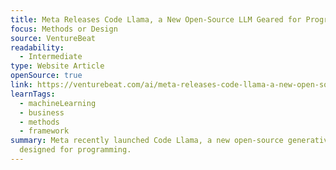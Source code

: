 ```yaml
---
title: Meta Releases Code Llama, a New Open-Source LLM Geared for Programming
focus: Methods or Design
source: VentureBeat
readability:
  - Intermediate
type: Website Article
openSource: true
link: https://venturebeat.com/ai/meta-releases-code-llama-a-new-open-source-llm-geared-for-programming/
learnTags:
  - machineLearning
  - business
  - methods
  - framework
summary: Meta recently launched Code Llama, a new open-source generative AI LLM
  designed for programming.
---
```

